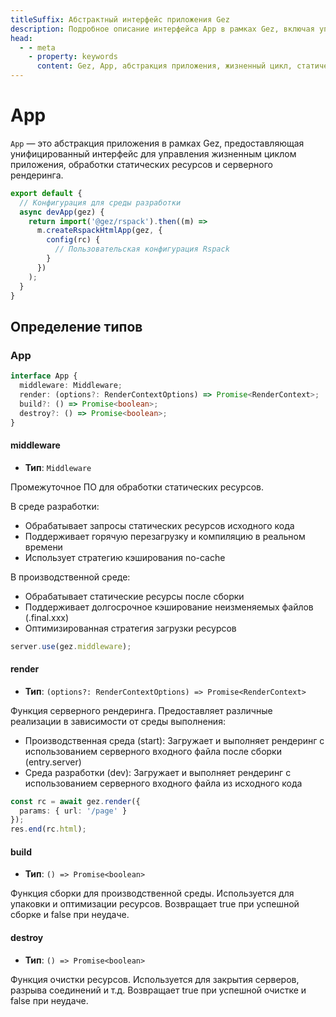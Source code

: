 ```yaml
---
titleSuffix: Абстрактный интерфейс приложения Gez
description: Подробное описание интерфейса App в рамках Gez, включая управление жизненным циклом приложения, обработку статических ресурсов и функции серверного рендеринга, чтобы помочь разработчикам понять и использовать ключевые функции приложения.
head:
  - - meta
    - property: keywords
      content: Gez, App, абстракция приложения, жизненный цикл, статические ресурсы, серверный рендеринг, API
---
```


# App

`App` — это абстракция приложения в рамках Gez, предоставляющая унифицированный интерфейс для управления жизненным циклом приложения, обработки статических ресурсов и серверного рендеринга.

```ts title="entry.node.ts"
export default {
  // Конфигурация для среды разработки
  async devApp(gez) {
    return import('@gez/rspack').then((m) =>
      m.createRspackHtmlApp(gez, {
        config(rc) {
          // Пользовательская конфигурация Rspack
        }
      })
    );
  }
}
```

## Определение типов
### App

```ts
interface App {
  middleware: Middleware;
  render: (options?: RenderContextOptions) => Promise<RenderContext>;
  build?: () => Promise<boolean>;
  destroy?: () => Promise<boolean>;
}
```

#### middleware

- **Тип**: `Middleware`

Промежуточное ПО для обработки статических ресурсов.

В среде разработки:
- Обрабатывает запросы статических ресурсов исходного кода
- Поддерживает горячую перезагрузку и компиляцию в реальном времени
- Использует стратегию кэширования no-cache

В производственной среде:
- Обрабатывает статические ресурсы после сборки
- Поддерживает долгосрочное кэширование неизменяемых файлов (.final.xxx)
- Оптимизированная стратегия загрузки ресурсов

```ts
server.use(gez.middleware);
```

#### render

- **Тип**: `(options?: RenderContextOptions) => Promise<RenderContext>`

Функция серверного рендеринга. Предоставляет различные реализации в зависимости от среды выполнения:
- Производственная среда (start): Загружает и выполняет рендеринг с использованием серверного входного файла после сборки (entry.server)
- Среда разработки (dev): Загружает и выполняет рендеринг с использованием серверного входного файла из исходного кода

```ts
const rc = await gez.render({
  params: { url: '/page' }
});
res.end(rc.html);
```

#### build

- **Тип**: `() => Promise<boolean>`

Функция сборки для производственной среды. Используется для упаковки и оптимизации ресурсов. Возвращает true при успешной сборке и false при неудаче.

#### destroy

- **Тип**: `() => Promise<boolean>`

Функция очистки ресурсов. Используется для закрытия серверов, разрыва соединений и т.д. Возвращает true при успешной очистке и false при неудаче.